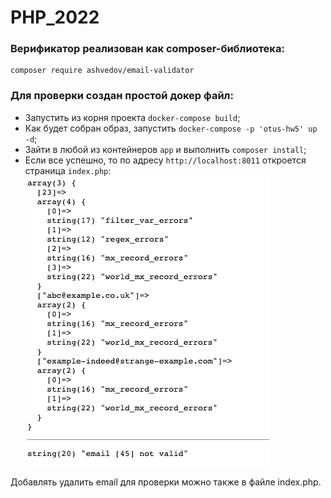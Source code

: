 # PHP_2022

### Верификатор реализован как composer-библиотека:
```
composer require ashvedov/email-validator
```

### Для проверки создан простой докер файл:
- Запустить из корня проекта ```docker-compose build```;
- Как будет собран образ, запустить ```docker-compose -p 'otus-hw5' up -d```;
- Зайти в любой из контейнеров ```app``` и выполнить ```composer install```;
- Если все успешно, то по адресу ```http://localhost:8011``` откроется страница ```index.php```:
![img.png](readme_img/img.png)

Добавлять удалить email для проверки можно также в файле index.php.